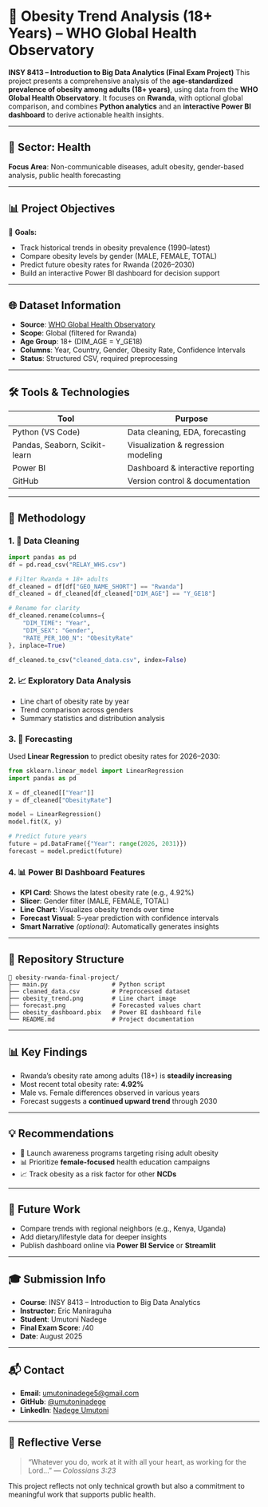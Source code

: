 # 🥗 Obesity Trend Analysis (18+ Years) – WHO Global Health Observatory

**INSY 8413 – Introduction to Big Data Analytics (Final Exam Project)**
This project presents a comprehensive analysis of the **age-standardized prevalence of obesity among adults (18+ years)**, using data from the **WHO Global Health Observatory**. It focuses on **Rwanda**, with optional global comparison, and combines **Python analytics** and an **interactive Power BI dashboard** to derive actionable health insights.

---

## 🏥 Sector: Health

**Focus Area**: Non-communicable diseases, adult obesity, gender-based analysis, public health forecasting

---

## 📊 Project Objectives

🎯 **Goals:**

* Track historical trends in obesity prevalence (1990–latest)
* Compare obesity levels by gender (MALE, FEMALE, TOTAL)
* Predict future obesity rates for Rwanda (2026–2030)
* Build an interactive Power BI dashboard for decision support

---

## 🌐 Dataset Information

* **Source**: [WHO Global Health Observatory](https://data.who.int/indicators/i/C6262EC/BEFA58B?m49=646)
* **Scope**: Global (filtered for Rwanda)
* **Age Group**: 18+ (DIM\_AGE = Y\_GE18)
* **Columns**: Year, Country, Gender, Obesity Rate, Confidence Intervals
* **Status**: Structured CSV, required preprocessing

---

## 🛠️ Tools & Technologies

| Tool                          | Purpose                             |
| ----------------------------- | ----------------------------------- |
| Python (VS Code)              | Data cleaning, EDA, forecasting     |
| Pandas, Seaborn, Scikit-learn | Visualization & regression modeling |
| Power BI                      | Dashboard & interactive reporting   |
| GitHub                        | Version control & documentation     |

---

## 🔬 Methodology

### 1. 🧹 Data Cleaning

```python
import pandas as pd
df = pd.read_csv("RELAY_WHS.csv")

# Filter Rwanda + 18+ adults
df_cleaned = df[df["GEO_NAME_SHORT"] == "Rwanda"]
df_cleaned = df_cleaned[df_cleaned["DIM_AGE"] == "Y_GE18"]

# Rename for clarity
df_cleaned.rename(columns={
    "DIM_TIME": "Year",
    "DIM_SEX": "Gender",
    "RATE_PER_100_N": "ObesityRate"
}, inplace=True)

df_cleaned.to_csv("cleaned_data.csv", index=False)
```

### 2. 📈 Exploratory Data Analysis

* Line chart of obesity rate by year
* Trend comparison across genders
* Summary statistics and distribution analysis

### 3. 🤖 Forecasting

Used **Linear Regression** to predict obesity rates for 2026–2030:

```python
from sklearn.linear_model import LinearRegression
import pandas as pd

X = df_cleaned[["Year"]]
y = df_cleaned["ObesityRate"]

model = LinearRegression()
model.fit(X, y)

# Predict future years
future = pd.DataFrame({"Year": range(2026, 2031)})
forecast = model.predict(future)
```

### 4. 📊 Power BI Dashboard Features

* **KPI Card**: Shows the latest obesity rate (e.g., 4.92%)
* **Slicer**: Gender filter (MALE, FEMALE, TOTAL)
* **Line Chart**: Visualizes obesity trends over time
* **Forecast Visual**: 5-year prediction with confidence intervals
* **Smart Narrative** *(optional)*: Automatically generates insights

---

## 📁 Repository Structure

```
📂 obesity-rwanda-final-project/
├── main.py                  # Python script
├── cleaned_data.csv         # Preprocessed dataset
├── obesity_trend.png        # Line chart image
├── forecast.png             # Forecasted values chart
├── obesity_dashboard.pbix   # Power BI dashboard file
└── README.md                # Project documentation
```

---

## 📊 Key Findings

* Rwanda’s obesity rate among adults (18+) is **steadily increasing**
* Most recent total obesity rate: **4.92%**
* Male vs. Female differences observed in various years
* Forecast suggests a **continued upward trend** through 2030

---

## 💡 Recommendations

* 🧠 Launch awareness programs targeting rising adult obesity
* 📊 Prioritize **female-focused** health education campaigns
* 📈 Track obesity as a risk factor for other **NCDs**

---

## 🌟 Future Work

* Compare trends with regional neighbors (e.g., Kenya, Uganda)
* Add dietary/lifestyle data for deeper insights
* Publish dashboard online via **Power BI Service** or **Streamlit**

---

## 🎓 Submission Info

* **Course**: INSY 8413 – Introduction to Big Data Analytics
* **Instructor**: Eric Maniraguha
* **Student**: Umutoni Nadege
* **Final Exam Score**: /40
* **Date**: August 2025

---

## 📬 Contact

* **Email**: [umutoninadege5@gmail.com](mailto:umutoninadege5@gmail.com)
* **GitHub**: [@umutoninadege](https://github.com/umutoninadege)
* **LinkedIn**: [Nadege Umutoni](https://www.linkedin.com/in/nadege-umutoni-456a61318)

---

## 🙏 Reflective Verse

> “Whatever you do, work at it with all your heart, as working for the Lord…”
> — *Colossians 3:23*

This project reflects not only technical growth but also a commitment to meaningful work that supports public health.
